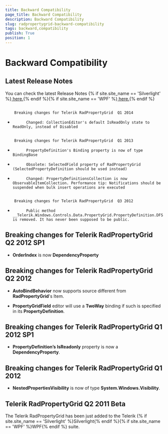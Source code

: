 ```yaml
---
title: Backward Compatibility
page_title: Backward Compatibility
description: Backward Compatibility
slug: radpropertygrid-backward-compatibility
tags: backward,compatibility
publish: True
position: 1
---
```


# Backward Compatibility



## Latest Release Notes

You can check the latest Release Notes
          {% if site.site_name == 'Silverlight' %}[ here.](http://www.telerik.com/products/silverlight/whats-new/release_notes.aspx){% endif %}{% if site.site_name == 'WPF' %}[ here.](http://www.telerik.com/products/wpf/whats-new/release-history.aspx){% endif %}

## 
        Breaking changes for Telerik RadPropertyGrid  Q1 2014
      

* 
            Changed: CollectionEditor's default IsReadOnly state to ReadOnly, instead of Disabled
          

## 
        Breaking changes for Telerik RadPropertyGrid  Q1 2013
      

* 
            PropertyDefinition's Binding property is now of type BindingBase
          

* 
            Obsolete: SelectedField property of RadPropertyGrid (SelectedPropertyDefinition should be used instead)
          

* 
            Changed: PropertyDefinitionsCollection is now ObservableItemCollection. Performance tip: Notifications should be suspended when bulk insert operations are executed
          

## 
        Breaking changes for Telerik RadPropertyGrid  Q3 2012
      

* 
            Public method __Telerik.Windows.Controls.Data.PropertyGrid.PropertyDefinition.DFSFilter__ is removed. It has never been supposed to be public.
          

## Breaking changes for Telerik RadPropertyGrid  Q2 2012 SP1

* __OrderIndex__  is now __DependencyProperty__

## Breaking changes for Telerik RadPropertyGrid  Q2 2012

* __AutoBindBehavior__ now supports source different from __RadPropertyGrid__'s Item.
          

* __PropertyGridField__ editor will use a __TwoWay__ binding if such is specified in its  __PropertyDefinition__.
          

## Breaking changes for Telerik RadPropertyGrid  Q1 2012 SP1
    

* __PropertyDefinition’s IsReadonly__ property is now a __DependencyProperty__.
          

## Breaking changes for Telerik RadPropertyGrid Q1 2012

* __NestedPropertiesVisibility__ is now of type __System.Windows.Visibility__.
          

## Telerik RadPropertyGrid Q2 2011 Beta

The Telerik RadPropertyGrid has been just added to the Telerik {% if site.site_name == 'Silverlight' %}Silverlight{% endif %}{% if site.site_name == 'WPF' %}WPF{% endif %} suite.
        
